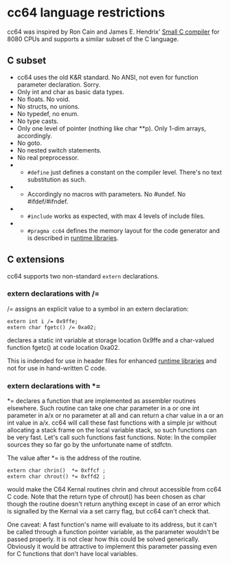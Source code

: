 # cc64 language restrictions

cc64 was inspired by Ron Cain and James E. Hendrix'
[Small C compiler](https://en.wikipedia.org/wiki/Small-C) for
8080 CPUs and supports a similar subset of the C language.


## C subset

- cc64 uses the old K&R standard. No ANSI, not even for function
parameter declaration. Sorry.
- Only int and char as basic data types.
- No floats. No void.
- No structs, no unions.
- No typedef, no enum.
- No type casts.
- Only one level of pointer (nothing like char **p). Only 1-dim arrays,
accordingly.
- No goto.
- No nested switch statements.
- No real preprocessor.
- - `#define` just defines a constant on the compiler level. There's no
text substitution as such.
- - Accordingly no macros with parameters. No #undef. No #ifdef/#ifndef.
- - `#include` works as expected, with max 4 levels of include files.
- - `#pragma cc64` defines the memory layout for the code generator and is
described in [runtime libraries](Runtime-libs.md).


## C extensions

cc64 supports two non-standard `extern` declarations.

### extern declarations with /=

/= assigns an explicit value to a symbol in an extern declaration:

```
extern int i /= 0x9ffe;
extern char fgetc() /= 0xa02;
```
declares a static int variable at storage location 0x9ffe and a
char-valued function fgetc() at code location 0xa02.

This is indended for use in header files for enhanced 
[runtime libraries](Runtime-libs.md) and not for use in hand-written C code.

### extern declarations with *=

*= declares a function that are implemented as assembler routines elsewhere.
Such routine can take one char parameter in a or one int parameter in a/x or
no parameter at all and can return a char value in a or an int value in a/x.
cc64 will call these fast functions with a simple jsr without allocating a stack
frame on the local variable stack, so such functions can be very fast. Let's
call such functions fast functions. Note: In the compiler sources they so far
go by the unfortunate name of stdfctn.

The value after *= is the address of the routine.

```
extern char chrin()  *= 0xffcf ;
extern char chrout() *= 0xffd2 ;
```
would make the C64 Kernal routines chrin and chrout accessible from cc64 C code.
Note that the return type of chrout() has been chosen as char though the
routine doesn't return anything except in case of an error which is signalled
by the Kernal via a set carry flag, but cc64 can't check that.

One caveat: A fast function's name will evaluate to its address, but it
can't be called through a function pointer variable, as the parameter wouldn't
be passed properly. It is not clear how this could be solved generically.
Obviously it would be attractive to implement this parameter passing even for
C functions that don't have local variables.

